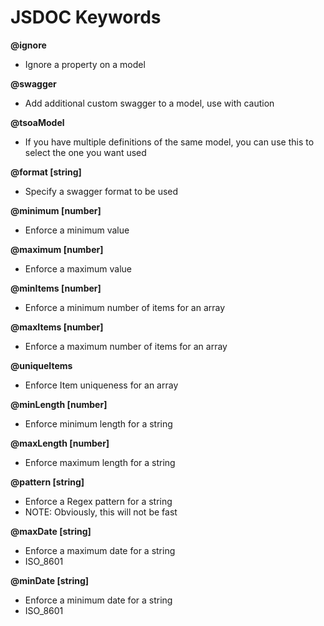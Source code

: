 # JSDOC Keywords

**@ignore**

* Ignore a property on a model

**@swagger**

* Add additional custom swagger to a model, use with caution

**@tsoaModel**

* If you have multiple definitions of the same model, you can use this to select the one you want used

**@format [string]**

* Specify a swagger format to be used

**@minimum [number]**

* Enforce a minimum value

**@maximum [number]**

* Enforce a maximum value

**@minItems [number]**

* Enforce a minimum number of items for an array

**@maxItems [number]**

* Enforce a maximum number of items for an array

**@uniqueItems**

* Enforce Item uniqueness for an array

**@minLength [number]**

* Enforce minimum length for a string

**@maxLength [number]**

* Enforce maximum length for a string

**@pattern [string]**

* Enforce a Regex pattern for a string
* NOTE: Obviously, this will not be fast

**@maxDate [string]**

* Enforce a maximum date for a string
* ISO_8601

**@minDate [string]**

* Enforce a minimum date for a string
* ISO_8601